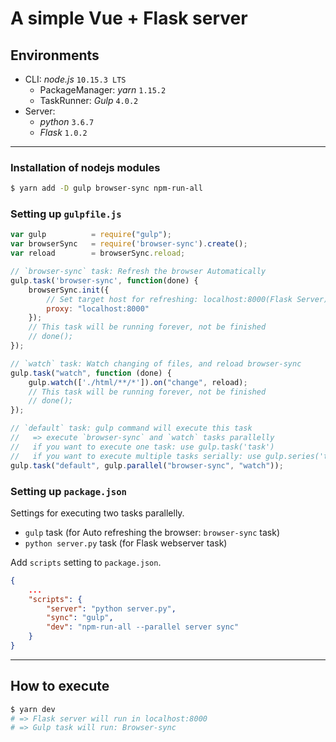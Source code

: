 # A simple Vue + Flask server

## Environments
- CLI: _node.js_ `10.15.3 LTS`
    - PackageManager: _yarn_ `1.15.2`
    - TaskRunner: _Gulp_ `4.0.2`
- Server:
    - _python_ `3.6.7`
    - _Flask_ `1.0.2`

***

### Installation of nodejs modules
```bash
$ yarn add -D gulp browser-sync npm-run-all
```

### Setting up `gulpfile.js`
```javascript
var gulp          = require("gulp");
var browserSync   = require('browser-sync').create();
var reload        = browserSync.reload;

// `browser-sync` task: Refresh the browser Automatically
gulp.task('browser-sync', function(done) {
    browserSync.init({
        // Set target host for refreshing: localhost:8000(Flask Server)
        proxy: "localhost:8000"
    });
    // This task will be running forever, not be finished
    // done();
});

// `watch` task: Watch changing of files, and reload browser-sync
gulp.task("watch", function (done) {
    gulp.watch(['./html/**/*']).on("change", reload);
    // This task will be running forever, not be finished
    // done();
});

// `default` task: gulp command will execute this task
//   => execute `browser-sync` and `watch` tasks parallelly
//   if you want to execute one task: use gulp.task('task')
//   if you want to execute multiple tasks serially: use gulp.series('task1', 'task2', ...)
gulp.task("default", gulp.parallel("browser-sync", "watch"));
```


### Setting up `package.json`
Settings for executing two tasks parallelly.
- `gulp` task (for Auto refreshing the browser: `browser-sync` task)
- `python server.py` task (for Flask webserver task)

Add `scripts` setting to `package.json`.
```json
{
    ...
    "scripts": {
        "server": "python server.py",
        "sync": "gulp",
        "dev": "npm-run-all --parallel server sync"
    }
}
```

***

## How to execute
```bash
$ yarn dev
# => Flask server will run in localhost:8000
# => Gulp task will run: Browser-sync
```
